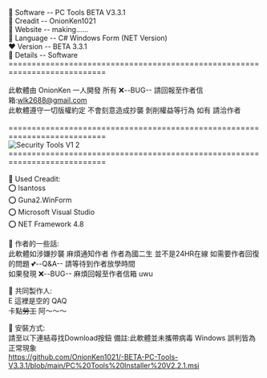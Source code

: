  🎁 Software -- PC Tools BETA V3.3.1 <br />
 🎀 Creadit  -- OnionKen1021<br />
 📀 Website  -- making...... <br />
 🛑 Language -- C# Windows Form (NET Version) <br />
 ❤️ Version  -- BETA 3.3.1 <br />
 🚩 Details  -- Software <br />
 ===========================================================================<br />
 <br />
 此軟體由 OnionKen 一人開發 所有 ❌--BUG-- 請回報至作者信箱:wlk2688@gmail.com<br />
 此軟體遵守一切版權約定 不會刻意造成抄襲 剝削權益等行為 如有 請洽作者<br />
 <br />
 ===========================================================================<br />
  ![Security Tools V1 2](https://user-images.githubusercontent.com/106968025/204126374-b65f8ad8-f4e8-4f96-a504-284696c205de.png) <br />
 ===========================================================================<br />
 <br />
 🎁 Used Creadit: <br />
 ⭕ lsantoss <br />
 ⭕ Guna2.WinForm <br />
 ⭕ Microsoft Visual Studio <br />
 ⭕ NET Framework 4.8 <br />
 
 🎁 作者的一些話: <br /> 
 此軟體如涉嫌抄襲 麻煩通知作者 作者為國二生 並不是24HR在線 如需要作者回復的問題 💕--Q&A-- 請等待到作者放學時間 <br />
 如果發現 ❌--BUG-- 麻煩回報至作者信箱 uwu <br />
 
 🎁 共同製作人: <br /> 
 E 這裡是空的 QAQ <br /> 
 卡點~~勞工~~ 阿～～～
 
 🎁 安裝方式: <br /> 
 請至以下連結尋找Download按鈕 備註:此軟體並未攜帶病毒 Windows 誤判皆為正常現象 <br /> 
 https://github.com/OnionKen1021/-BETA-PC-Tools-V3.3.1/blob/main/PC%20Tools%20Installer%20V2.2.1.msi
